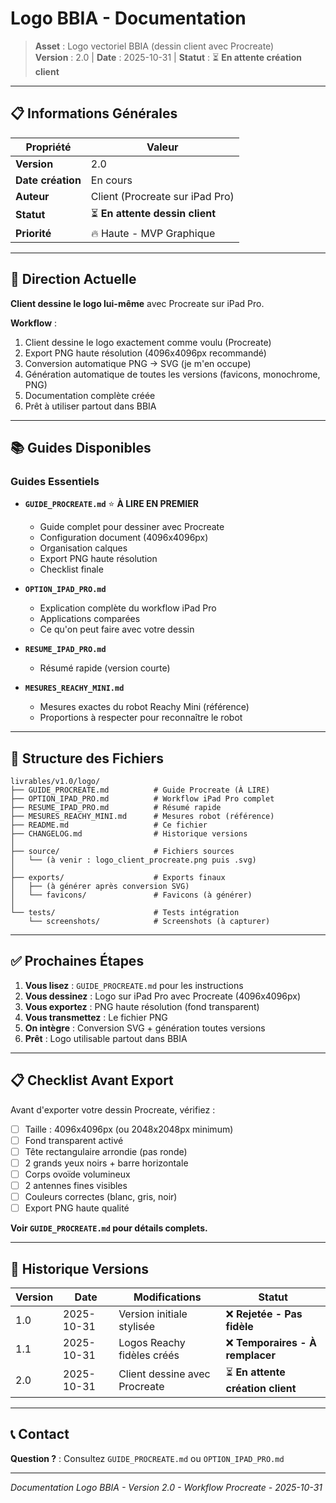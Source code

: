# Logo BBIA - Documentation

> **Asset** : Logo vectoriel BBIA (dessin client avec Procreate)  
> **Version** : 2.0 | **Date** : 2025-10-31 | **Statut** : ⏳ **En attente création client**

---

## 📋 Informations Générales

| Propriété | Valeur |
|-----------|--------|
| **Version** | 2.0 |
| **Date création** | En cours |
| **Auteur** | Client (Procreate sur iPad Pro) |
| **Statut** | ⏳ **En attente dessin client** |
| **Priorité** | 🔥 Haute - MVP Graphique |

---

## 🎯 Direction Actuelle

**Client dessine le logo lui-même** avec Procreate sur iPad Pro.

**Workflow** :
1. Client dessine le logo exactement comme voulu (Procreate)
2. Export PNG haute résolution (4096x4096px recommandé)
3. Conversion automatique PNG → SVG (je m'en occupe)
4. Génération automatique de toutes les versions (favicons, monochrome, PNG)
5. Documentation complète créée
6. Prêt à utiliser partout dans BBIA

---

## 📚 Guides Disponibles

### **Guides Essentiels**

- **`GUIDE_PROCREATE.md`** ⭐ **À LIRE EN PREMIER**
  - Guide complet pour dessiner avec Procreate
  - Configuration document (4096x4096px)
  - Organisation calques
  - Export PNG haute résolution
  - Checklist finale

- **`OPTION_IPAD_PRO.md`**
  - Explication complète du workflow iPad Pro
  - Applications comparées
  - Ce qu'on peut faire avec votre dessin

- **`RESUME_IPAD_PRO.md`**
  - Résumé rapide (version courte)

- **`MESURES_REACHY_MINI.md`**
  - Mesures exactes du robot Reachy Mini (référence)
  - Proportions à respecter pour reconnaître le robot

---

## 📁 Structure des Fichiers

```
livrables/v1.0/logo/
├── GUIDE_PROCREATE.md          # Guide Procreate (À LIRE)
├── OPTION_IPAD_PRO.md          # Workflow iPad Pro complet
├── RESUME_IPAD_PRO.md          # Résumé rapide
├── MESURES_REACHY_MINI.md      # Mesures robot (référence)
├── README.md                   # Ce fichier
├── CHANGELOG.md                # Historique versions
│
├── source/                     # Fichiers sources
│   └── (à venir : logo_client_procreate.png puis .svg)
│
├── exports/                    # Exports finaux
│   ├── (à générer après conversion SVG)
│   └── favicons/               # Favicons (à générer)
│
└── tests/                      # Tests intégration
    └── screenshots/            # Screenshots (à capturer)
```

---

## ✅ Prochaines Étapes

1. **Vous lisez** : `GUIDE_PROCREATE.md` pour les instructions
2. **Vous dessinez** : Logo sur iPad Pro avec Procreate (4096x4096px)
3. **Vous exportez** : PNG haute résolution (fond transparent)
4. **Vous transmettez** : Le fichier PNG
5. **On intègre** : Conversion SVG + génération toutes versions
6. **Prêt** : Logo utilisable partout dans BBIA

---

## 📋 Checklist Avant Export

Avant d'exporter votre dessin Procreate, vérifiez :

- [ ] Taille : 4096x4096px (ou 2048x2048px minimum)
- [ ] Fond transparent activé
- [ ] Tête rectangulaire arrondie (pas ronde)
- [ ] 2 grands yeux noirs + barre horizontale
- [ ] Corps ovoïde volumineux
- [ ] 2 antennes fines visibles
- [ ] Couleurs correctes (blanc, gris, noir)
- [ ] Export PNG haute qualité

**Voir `GUIDE_PROCREATE.md` pour détails complets.**

---

## 🔄 Historique Versions

| Version | Date | Modifications | Statut |
|---------|------|--------------|--------|
| 1.0 | 2025-10-31 | Version initiale stylisée | ❌ **Rejetée - Pas fidèle** |
| 1.1 | 2025-10-31 | Logos Reachy fidèles créés | ❌ **Temporaires - À remplacer** |
| 2.0 | 2025-10-31 | Client dessine avec Procreate | ⏳ **En attente création client** |

---

## 📞 Contact

**Question ?** : Consultez `GUIDE_PROCREATE.md` ou `OPTION_IPAD_PRO.md`

---

*Documentation Logo BBIA - Version 2.0 - Workflow Procreate - 2025-10-31*
